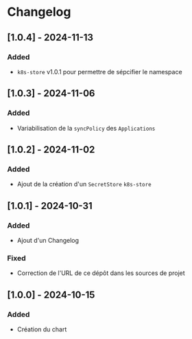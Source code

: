 # Changelog

## [1.0.4] - 2024-11-13

### Added

- `k8s-store` v1.0.1 pour permettre de sépcifier le namespace

## [1.0.3] - 2024-11-06

### Added

- Variabilisation de la `syncPolicy` des `Applications`

## [1.0.2] - 2024-11-02

### Added

- Ajout de la création d'un `SecretStore` `k8s-store`

## [1.0.1] - 2024-10-31

### Added

- Ajout d'un Changelog

### Fixed

- Correction de l'URL de ce dépôt dans les sources de projet

## [1.0.0] - 2024-10-15

### Added

- Création du chart
